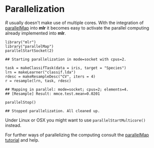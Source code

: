 Parallelization
===============

*R* usually doesn't make use of multiple cores.
With the integration of [parallelMap](https://github.com/berndbischl/parallelMap) into **mlr** it becomes easy to activate the parallel computing already implemented into **mlr**.


```splus
library("mlr")
library("parallelMap")
parallelStartSocket(2)
```

```
## Starting parallelization in mode=socket with cpus=2.
```

```splus
task = makeClassifTask(data = iris, target = "Species")
lrn = makeLearner("classif.lda")
rdesc = makeResampleDesc("CV", iters = 4)
r = resample(lrn, task, rdesc)
```

```
## Mapping in parallel: mode=socket; cpus=2; elements=4.
## [Resample] Result: mmce.test.mean=0.0201
```

```splus
parallelStop()
```

```
## Stopped parallelization. All cleaned up.
```


Under Linux or OSX you might want to use `parallelStartMulticore()` instead.

For further ways of parallelizing the computing consult the [parallelMap tutorial](https://github.com/berndbischl/parallelMap#parallelmap) and help.
